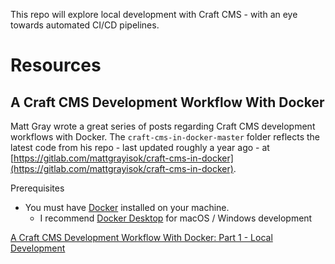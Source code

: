 This repo will explore local development with Craft CMS - with an eye towards automated CI/CD pipelines.

# Resources

## A Craft CMS Development Workflow With Docker

Matt Gray wrote a great series of posts regarding Craft CMS development workflows with Docker. The `craft-cms-in-docker-master` folder reflects the latest code from his repo - last updated roughly a year ago - at [https://gitlab.com/mattgrayisok/craft-cms-in-docker](https://gitlab.com/mattgrayisok/craft-cms-in-docker).

Prerequisites

- You must have [Docker](https://www.docker.com) installed on your machine.
  - I recommend [Docker Desktop](https://www.docker.com/products/docker-desktop) for macOS / Windows development

[A Craft CMS Development Workflow With Docker: Part 1 - Local Development](https://mattgrayisok.com/a-craft-cms-development-workflow-with-docker-part-1-local-development)
